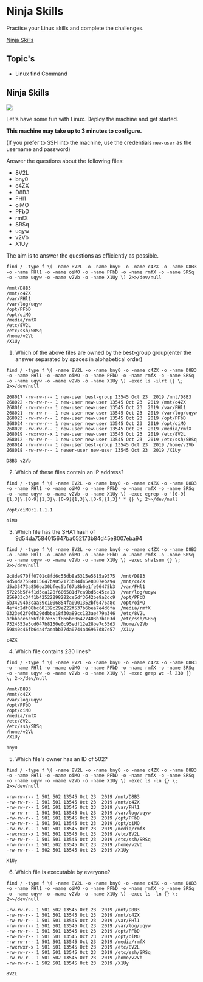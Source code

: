 # Ninja Skills

Practise your Linux skills and complete the challenges.

[Ninja Skills](https://tryhackme.com/room/ninjaskills)

## Topic's

* Linux find Command

## Ninja Skills

![](https://i.imgur.com/JbCoSfv.png)

Let's have some fun with Linux. Deploy the machine and get started.

**This machine may take up to 3 minutes to configure.**

(If you prefer to SSH into the machine, use the credentials `new-user` as the username and password)

Answer the questions about the following files:

* 8V2L
* bny0
* c4ZX
* D8B3
* FHl1
* oiMO
* PFbD
* rmfX
* SRSq
* uqyw
* v2Vb
* X1Uy

The aim is to answer the questions as efficiently as possible.

```
find / -type f \( -name 8V2L -o -name bny0 -o -name c4ZX -o -name D8B3 -o -name FHl1 -o -name oiMO -o -name PFbD -o -name rmfX -o -name SRSq -o -name uqyw -o -name v2Vb -o -name X1Uy \) 2>>/dev/null

/mnt/D8B3
/mnt/c4ZX
/var/FHl1
/var/log/uqyw
/opt/PFbD
/opt/oiMO
/media/rmfX
/etc/8V2L
/etc/ssh/SRSq
/home/v2Vb
/X1Uy
```

1. Which of the above files are owned by the best-group group(enter the answer separated by spaces in alphabetical order)

```
find / -type f \( -name 8V2L -o -name bny0 -o -name c4ZX -o -name D8B3 -o -name FHl1 -o -name oiMO -o -name PFbD -o -name rmfX -o -name SRSq -o -name uqyw -o -name v2Vb -o -name X1Uy \) -exec ls -ilrt {} \; 2>>/dev/null

268017 -rw-rw-r-- 1 new-user best-group 13545 Oct 23  2019 /mnt/D8B3
268022 -rw-rw-r-- 1 new-user new-user 13545 Oct 23  2019 /mnt/c4ZX
268016 -rw-rw-r-- 1 new-user new-user 13545 Oct 23  2019 /var/FHl1
268021 -rw-rw-r-- 1 new-user new-user 13545 Oct 23  2019 /var/log/uqyw
268023 -rw-rw-r-- 1 new-user new-user 13545 Oct 23  2019 /opt/PFbD
268024 -rw-rw-r-- 1 new-user new-user 13545 Oct 23  2019 /opt/oiMO
268020 -rw-rw-r-- 1 new-user new-user 13545 Oct 23  2019 /media/rmfX
268019 -rwxrwxr-x 1 new-user new-user 13545 Oct 23  2019 /etc/8V2L
268012 -rw-rw-r-- 1 new-user new-user 13545 Oct 23  2019 /etc/ssh/SRSq
268014 -rw-rw-r-- 1 new-user best-group 13545 Oct 23  2019 /home/v2Vb
268018 -rw-rw-r-- 1 newer-user new-user 13545 Oct 23  2019 /X1Uy
```

`D8B3 v2Vb`

2. Which of these files contain an IP address?

```
find / -type f \( -name 8V2L -o -name bny0 -o -name c4ZX -o -name D8B3 -o -name FHl1 -o -name oiMO -o -name PFbD -o -name rmfX -o -name SRSq -o -name uqyw -o -name v2Vb -o -name X1Uy \) -exec egrep -o '[0-9]{1,3}\.[0-9]{1,3}\.[0-9]{1,3}\.[0-9]{1,3}' * {} \; 2>>/dev/null

/opt/oiMO:1.1.1.1
```

`oiMO`

3. Which file has the SHA1 hash of 9d54da7584015647ba052173b84d45e8007eba94

```
find / -type f \( -name 8V2L -o -name bny0 -o -name c4ZX -o -name D8B3 -o -name FHl1 -o -name oiMO -o -name PFbD -o -name rmfX -o -name SRSq -o -name uqyw -o -name v2Vb -o -name X1Uy \) -exec sha1sum {} \; 2>>/dev/null

2c8de970ff0701c8fd6c55db8a5315e5615a9575  /mnt/D8B3
9d54da7584015647ba052173b84d45e8007eba94  /mnt/c4ZX
d5a35473a856ea30bfec5bf67b8b6e1fe96475b3  /var/FHl1
57226b5f4f1d5ca128f606581d7ca9bd6c45ca13  /var/log/uqyw
256933c34f1b42522298282ce5df3642be9a2dc9  /opt/PFbD
5b34294b3caa59c1006854fa0901352bf6476a8c  /opt/oiMO
4ef4c2df08bc60139c29e222f537b6bea7e4d6fa  /media/rmfX
0323e62f06b29ddbbe18f30a89cc123ae479a346  /etc/8V2L
acbbbce6c56feb7e351f866b806427403b7b103d  /etc/ssh/SRSq
7324353e3cd047b8150e0c95edf12e28be7c55d3  /home/v2Vb
59840c46fb64a4faeabb37da0744a46967d87e57  /X1Uy
```

`c4ZX`

4. Which file contains 230 lines?

```
find / -type f \( -name 8V2L -o -name bny0 -o -name c4ZX -o -name D8B3 -o -name FHl1 -o -name oiMO -o -name PFbD -o -name rmfX -o -name SRSq -o -name uqyw -o -name v2Vb -o -name X1Uy \) -exec grep wc -l 230 {} \; 2>>/dev/null

/mnt/D8B3
/mnt/c4ZX
/var/log/uqyw
/opt/PFbD
/opt/oiMO
/media/rmfX
/etc/8V2L
/etc/ssh/SRSq
/home/v2Vb
/X1Uy
```

`bny0`

5. Which file's owner has an ID of 502?

```
find / -type f \( -name 8V2L -o -name bny0 -o -name c4ZX -o -name D8B3 -o -name FHl1 -o -name oiMO -o -name PFbD -o -name rmfX -o -name SRSq -o -name uqyw -o -name v2Vb -o -name X1Uy \) -exec ls -ln {} \; 2>>/dev/null

-rw-rw-r-- 1 501 502 13545 Oct 23  2019 /mnt/D8B3
-rw-rw-r-- 1 501 501 13545 Oct 23  2019 /mnt/c4ZX
-rw-rw-r-- 1 501 501 13545 Oct 23  2019 /var/FHl1
-rw-rw-r-- 1 501 501 13545 Oct 23  2019 /var/log/uqyw
-rw-rw-r-- 1 501 501 13545 Oct 23  2019 /opt/PFbD
-rw-rw-r-- 1 501 501 13545 Oct 23  2019 /opt/oiMO
-rw-rw-r-- 1 501 501 13545 Oct 23  2019 /media/rmfX
-rwxrwxr-x 1 501 501 13545 Oct 23  2019 /etc/8V2L
-rw-rw-r-- 1 501 501 13545 Oct 23  2019 /etc/ssh/SRSq
-rw-rw-r-- 1 501 502 13545 Oct 23  2019 /home/v2Vb
-rw-rw-r-- 1 502 501 13545 Oct 23  2019 /X1Uy
```

`X1Uy`

6. Which file is executable by everyone?

```
find / -type f \( -name 8V2L -o -name bny0 -o -name c4ZX -o -name D8B3 -o -name FHl1 -o -name oiMO -o -name PFbD -o -name rmfX -o -name SRSq -o -name uqyw -o -name v2Vb -o -name X1Uy \) -exec ls -ln {} \; 2>>/dev/null

-rw-rw-r-- 1 501 502 13545 Oct 23  2019 /mnt/D8B3
-rw-rw-r-- 1 501 501 13545 Oct 23  2019 /mnt/c4ZX
-rw-rw-r-- 1 501 501 13545 Oct 23  2019 /var/FHl1
-rw-rw-r-- 1 501 501 13545 Oct 23  2019 /var/log/uqyw
-rw-rw-r-- 1 501 501 13545 Oct 23  2019 /opt/PFbD
-rw-rw-r-- 1 501 501 13545 Oct 23  2019 /opt/oiMO
-rw-rw-r-- 1 501 501 13545 Oct 23  2019 /media/rmfX
-rwxrwxr-x 1 501 501 13545 Oct 23  2019 /etc/8V2L
-rw-rw-r-- 1 501 501 13545 Oct 23  2019 /etc/ssh/SRSq
-rw-rw-r-- 1 501 502 13545 Oct 23  2019 /home/v2Vb
-rw-rw-r-- 1 502 501 13545 Oct 23  2019 /X1Uy
```

`8V2L`
